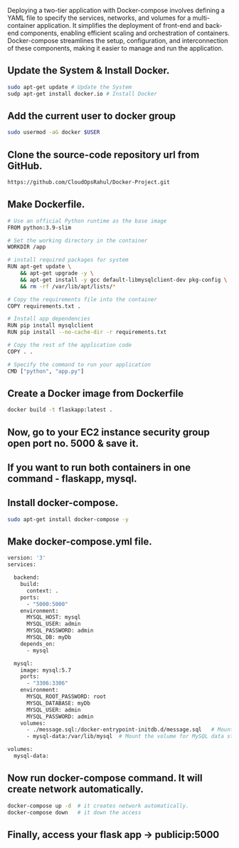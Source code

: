 Deploying a two-tier application with Docker-compose involves defining a YAML file to specify the services, networks, and volumes for a multi-container application. It simplifies the deployment of front-end and back-end components, enabling efficient scaling and orchestration of containers. Docker-compose streamlines the setup, configuration, and interconnection of these components, making it easier to manage and run the application.

## Update the System & Install Docker.
```bash
sudo apt-get update # Update the System
sudp apt-get install docker.io # Install Docker
```

## Add the current user to docker group
```bash
sudo usermod -aG docker $USER
```

## Clone the source-code repository url from GitHub. 
```bash
https://github.com/CloudOpsRahul/Docker-Project.git
```

## Make Dockerfile.
```bash
# Use an official Python runtime as the base image
FROM python:3.9-slim

# Set the working directory in the container
WORKDIR /app

# install required packages for system
RUN apt-get update \
    && apt-get upgrade -y \
    && apt-get install -y gcc default-libmysqlclient-dev pkg-config \
    && rm -rf /var/lib/apt/lists/*

# Copy the requirements file into the container
COPY requirements.txt .

# Install app dependencies
RUN pip install mysqlclient
RUN pip install --no-cache-dir -r requirements.txt

# Copy the rest of the application code
COPY . .

# Specify the command to run your application
CMD ["python", "app.py"]

```
## Create a Docker image  from Dockerfile 
```bash
docker build -t flaskapp:latest .
```
## Now, go to your EC2 instance security group open port no. 5000 & save it.

## If you want to run both containers in one command - flaskapp, mysql.
## Install docker-compose.
```bash
sudo apt-get install docker-compose -y
```
## Make docker-compose.yml file.
```bash
version: '3'
services:

  backend:
    build:
      context: .
    ports:
      - "5000:5000"
    environment:
      MYSQL_HOST: mysql
      MYSQL_USER: admin
      MYSQL_PASSWORD: admin
      MYSQL_DB: myDb
    depends_on:
      - mysql

  mysql:
    image: mysql:5.7
    ports:
      - "3306:3306"
    environment:
      MYSQL_ROOT_PASSWORD: root
      MYSQL_DATABASE: myDb
      MYSQL_USER: admin
      MYSQL_PASSWORD: admin
    volumes:
      - ./message.sql:/docker-entrypoint-initdb.d/message.sql   # Mount sql script into container's /docker-entrypoint-initdb.d directory to get table automatically created
      - mysql-data:/var/lib/mysql  # Mount the volume for MySQL data storage

volumes:
  mysql-data:
```
## Now run docker-compose command. It will create network automatically.
```bash
docker-compose up -d  # it creates network automatically.
docker-compose down   # it down the access
```

## Finally, access your flask app -> publicip:5000
